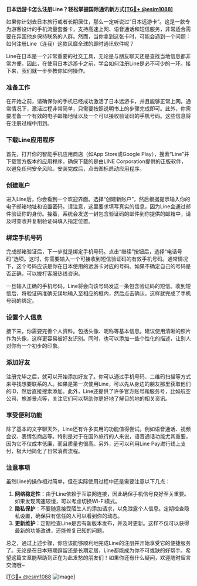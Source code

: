 **日本远游卡怎么注册Line？轻松掌握国际通讯新方式[[TG💪+ @esim1088](https://t.me/s/esim1088)]**

如果你计划去日本旅行或者长期居住，那么一定听说过“日本远游卡”。这是一款专为游客设计的手机流量套餐卡，支持高速上网、语音通话和短信服务，非常适合需要在异国他乡保持联系的人群。然而，当你拿到这张卡时，可能会遇到一个问题：如何注册Line（连我）这款风靡全球的即时通讯软件呢？

Line在日本是一个非常重要的社交工具，无论是与朋友聊天还是查找当地信息都非常方便。因此，在使用日本远游卡之前，学会如何注册Line是必不可少的一环。接下来，我们就一步步教你如何操作。

### **准备工作**
在开始之前，请确保你的手机已经成功激活了日本远游卡，并且能够正常上网。通常情况下，激活过程非常简单，只需要按照说明书上的步骤完成即可。此外，你需要准备一个有效的电子邮箱地址以及一个可以接收验证码的手机号码。这些信息将在注册过程中用到。

### **下载Line应用程序**
首先，打开你的智能手机应用商店（如App Store或Google Play），搜索“Line”并下载官方版本的应用程序。确保下载的是由LINE Corporation提供的正版软件，以避免任何安全风险。安装完成后，点击图标启动应用程序。

### **创建账户**
进入Line后，你会看到一个欢迎界面。选择“创建新账户”，然后根据提示输入你的电子邮箱地址和设置密码。请注意，这里要求填写真实的信息，因为Line会通过邮件验证你的身份。接着，系统会发送一封包含验证码的邮件到你提供的邮箱中，请及时查收并复制验证码填入指定位置。

### **绑定手机号码**
完成邮箱验证后，下一步就是绑定手机号码。点击“继续”按钮后，选择“电话号码”选项。这时，你需要输入一个可接收到短信验证码的有效手机号码。通常情况下，这个号码应该是你在日本使用的远游卡对应的号码。如果不确定自己的号码是否正确，可以拨打客服热线咨询。

一旦输入正确的手机号码，Line将会向该号码发送一条包含验证码的短信。收到短信后，将验证码准确无误地输入至相应的框内，然后点击确认。这样就完成了手机号码的绑定。

### **设置个人信息**
接下来，你需要完善个人资料。包括头像、昵称等基本信息。建议使用清晰的照片作为头像，这样更容易被好友识别。同时，也可以添加一些个性化的描述，让别人对你有一个初步的印象。

### **添加好友**
注册完毕之后，就可以开始添加好友了。你可以通过手机号码、二维码扫描等方式来寻找想要联系的人。如果是第一次使用Line，可以先从身边的朋友那里获取他们的ID，然后直接搜索添加。此外，Line还提供了许多官方账号和服务号，比如航空公司、旅游景点等，关注它们可以帮助你更好地了解目的地的相关资讯。

### **享受便利功能**
除了基本的文字聊天外，Line还有许多实用的功能值得尝试。例如语音通话、视频会议、表情包商店等。特别是对于在国外旅行的人来说，语音通话功能尤其重要，因为它不仅成本低廉，而且质量也很高。另外，还可以利用Line Pay进行线上支付，极大地简化了日常消费流程。

### **注意事项**
虽然Line的操作相对简单，但在实际使用过程中还是需要注意以下几点：
1. **网络稳定性**：由于Line依赖于互联网连接，因此确保手机信号良好至关重要。如果发现网速较慢，可以考虑切换Wi-Fi模式。
2. **隐私保护**：不要随意接受陌生人的添加请求，以免泄露个人信息。定期检查隐私设置，确保只有信任的人可以看到你的动态。
3. **更新维护**：定期检查Line是否有新版本发布，并及时更新。这样不仅可以获得最新的功能改进，还能修复已知的问题。

总之，通过上述步骤，你应该能够顺利地完成Line的注册并开始享受它的便捷服务了。无论是在日本短期逗留还是长期定居，Line都能成为你不可或缺的好帮手。希望这篇文章能帮助到正在为此发愁的朋友们！如果你还有什么疑问，欢迎随时留言交流哦~

[[TG💪+ @esim1088](https://t.me/s/esim1088) ![Image](https://i.postimg.cc/4NQfJmqS/Snipaste-2025-05-13-00-14-12.png)]